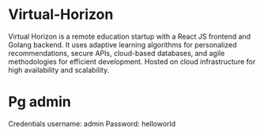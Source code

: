 # Virtual-Horizon
Virtual Horizon is a remote education startup with a React JS frontend and Golang backend. It uses adaptive learning algorithms for personalized recommendations, secure APIs, cloud-based databases, and agile methodologies for efficient development. Hosted on cloud infrastructure for high availability and scalability.

# Pg admin

Credentials
username: admin
Password: helloworld
